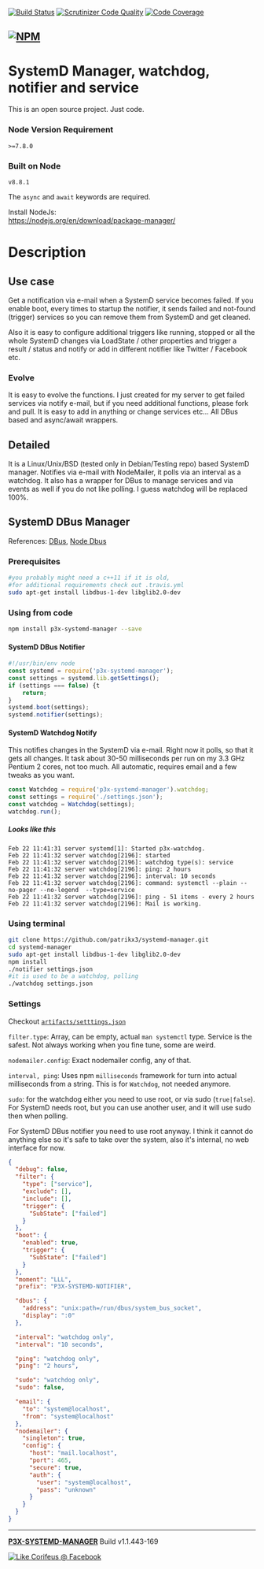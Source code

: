 [//]: #@corifeus-header

  [![Build Status](https://travis-ci.org/patrikx3/systemd-manager.svg?branch=master)](https://travis-ci.org/patrikx3/systemd-manager)  [![Scrutinizer Code Quality](https://scrutinizer-ci.com/g/patrikx3/systemd-manager/badges/quality-score.png?b=master)](https://scrutinizer-ci.com/g/patrikx3/systemd-manager/?branch=master)  [![Code Coverage](https://scrutinizer-ci.com/g/patrikx3/systemd-manager/badges/coverage.png?b=master)](https://scrutinizer-ci.com/g/patrikx3/systemd-manager/?branch=master) 

  
[![NPM](https://nodei.co/npm/p3x-systemd-manager.png?downloads=true&downloadRank=true&stars=true)](https://www.npmjs.com/package/p3x-systemd-manager/)
---

 
# SystemD Manager, watchdog, notifier and service

This is an open source project. Just code.

### Node Version Requirement 
``` 
>=7.8.0 
```  
   
### Built on Node 
``` 
v8.8.1
```   
   
The ```async``` and ```await``` keywords are required.

Install NodeJs:    
https://nodejs.org/en/download/package-manager/    

# Description  

                        
[//]: #@corifeus-header:end



## Use case
Get a notification via e-mail when a SystemD service becomes failed.
If you enable boot, every times to startup the notifier, it sends failed and not-found (trigger) services so you can remove them from SystemD and get cleaned.

Also it is easy to configure additional triggers like running, stopped or all the whole SystemD changes via LoadState / other properties and trigger a result / status and notify or add in different notifier like Twitter / Facebook etc. 

### Evolve
It is easy to evolve the functions. I just created for my server to get failed services via notify e-mail, but if you need additional functions, please fork and pull. It is easy to add in anything or change services etc... All DBus based and async/await wrappers.

## Detailed

It is a Linux/Unix/BSD (tested only in Debian/Testing repo) based SystemD manager. Notifies via e-mail with NodeMailer, it polls via an interval as a watchdog. It also has a wrapper for DBus to manage services and via events as well if you do not like polling. I guess watchdog will be replaced 100%.

## SystemD DBus Manager
References:
[DBus](https://www.freedesktop.org/wiki/Software/systemd/dbus/), 
[Node Dbus](https://github.com/Shouqun/node-dbus)

### Prerequisites

```bash
#you probably might need a c++11 if it is old, 
#for additional requirements check out .travis.yml
sudo apt-get install libdbus-1-dev libglib2.0-dev
```

### Using from code

```bash
npm install p3x-systemd-manager --save
```

#### SystemD DBus Notifier

```javascript
#!/usr/bin/env node
const systemd = require('p3x-systemd-manager');
const settings = systemd.lib.getSettings();
if (settings === false) {t
    return;
}
systemd.boot(settings);
systemd.notifier(settings);
```

#### SystemD Watchdog Notify 
This notifies changes in the SystemD via e-mail.
Right now it polls, so that it gets all changes. It task about 30-50 milliseconds per run on my 3.3 GHz Pentium 2 cores, not too much. All automatic, requires email and a few tweaks as you want.

```javascript
const Watchdog = require('p3x-systemd-manager').watchdog;
const settings = require('./settings.json');
const watchdog = Watchdog(settings);
watchdog.run();
```

##### Looks like this
```text
Feb 22 11:41:31 server systemd[1]: Started p3x-watchdog.
Feb 22 11:41:32 server watchdog[2196]: started
Feb 22 11:41:32 server watchdog[2196]: watchdog type(s): service
Feb 22 11:41:32 server watchdog[2196]: ping: 2 hours
Feb 22 11:41:32 server watchdog[2196]: interval: 10 seconds
Feb 22 11:41:32 server watchdog[2196]: command: systemctl --plain --no-pager --no-legend  --type=service
Feb 22 11:41:32 server watchdog[2196]: ping - 51 items - every 2 hours
Feb 22 11:41:32 server watchdog[2196]: Mail is working.
```

### Using terminal
```bash
git clone https://github.com/patrikx3/systemd-manager.git
cd systemd-manager
sudo apt-get install libdbus-1-dev libglib2.0-dev
npm install
./notifier settings.json
#it is used to be a watchdog, polling
./watchdog settings.json
```

### Settings
Checkout [```artifacts/setttings.json```](artifacts/settings.json)

```filter.type```: Array, can be empty, actual ```man systemctl``` type. Service is the safest. Not always working when you fine tune, some are weird.  

```nodemailer.config```: Exact nodemailer config, any of that.

```interval, ping```: Uses npm ```milliseconds``` framework for turn into actual milliseconds from a string. This is for ```Watchdog```, not needed anymore.

```sudo```: for the watchdog either you need to use root, or via sudo (```true|false```). For SystemD needs root, but you can use another user, and it will use sudo then when polling. 

For SystemD DBus notifier you need to use root anyway. I think it cannot do anything else so it's safe to take over the system, also it's internal, no web interface for now.

```json
{
  "debug": false,
  "filter": {
    "type": ["service"],
    "exclude": [],
    "include": [],
    "trigger": {
      "SubState": ["failed"]
    }
  },
  "boot": {
    "enabled": true,
    "trigger": {
      "SubState": ["failed"]
    }
  },
  "moment": "LLL",
  "prefix": "P3X-SYSTEMD-NOTIFIER",

  "dbus": {
    "address": "unix:path=/run/dbus/system_bus_socket",
    "display": ":0"
  },

  "interval": "watchdog only",
  "interval": "10 seconds",

  "ping": "watchdog only",
  "ping": "2 hours",

  "sudo": "watchdog only",
  "sudo": false,

  "email": {
    "to": "system@localhost",
    "from": "system@localhost"
  },
  "nodemailer": {
    "singleton": true,
    "config": {
      "host": "mail.localhost",
      "port": 465,
      "secure": true,
      "auth": {
        "user": "system@localhost",
        "pass": "unknown"
      }
    }
  }
}
```




[//]: #@corifeus-footer

---

[**P3X-SYSTEMD-MANAGER**](https://pages.corifeus.com/systemd-manager) Build v1.1.443-169 

[![Like Corifeus @ Facebook](https://img.shields.io/badge/LIKE-Corifeus-3b5998.svg)](https://www.facebook.com/corifeus.software) 
 

[//]: #@corifeus-footer:end

